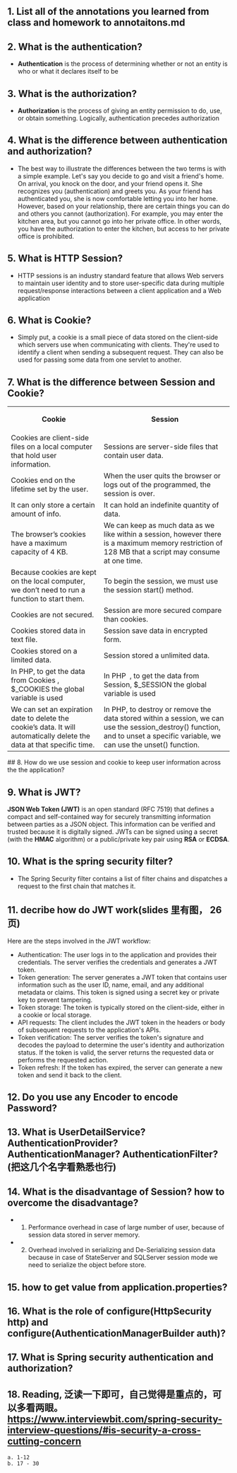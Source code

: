 ## 1.  List all of the annotations you learned from class and homework to annotaitons.md
## 2.  What is the authentication?
-  **Authentication** is the process of determining whether or not an entity is who or what it declares itself to be

## 3.  What is the authorization?
- **Authorization** is the process of giving an entity permission to do, use, or obtain something. Logically, authentication precedes authorization


## 4.  What is the difference between authentication and authorization?
- The best way to illustrate the differences between the two terms is with a simple example. Let's say you decide to go and visit a friend's home. On arrival, you knock on the door, and your friend opens it. She recognizes you (authentication) and greets you. As your friend has authenticated you, she is now comfortable letting you into her home. However, based on your relationship, there are certain things you can do and others you cannot (authorization). For example, you may enter the kitchen area, but you cannot go into her private office. In other words, you have the authorization to enter the kitchen, but access to her private office is prohibited.


## 5.  What is HTTP Session?
- HTTP sessions is an industry standard feature that allows Web servers to maintain user identity and to store user-specific data during multiple request/response interactions between a client application and a Web application

## 6.  What is Cookie? 
- Simply put, a cookie is a small piece of data stored on the client-side which servers use when communicating with clients. They're used to identify a client when sending a subsequent request. They can also be used for passing some data from one servlet to another.

## 7. What is the difference between Session and Cookie?

<table><tbody><tr><td><p 
style="text-align:center"><strong>Cookie</strong></p></td><td><p style="text-align:center"><strong>Session</strong></p></td></tr><tr><td>Cookies are client-side files on a local computer that hold user information.</td><td>Sessions are server-side files that contain user data.</td></tr><tr><td>Cookies end on the lifetime set by the user.</td><td>When the user quits the browser or logs out of the programmed, the session is over.</td></tr><tr><td>It can only store a certain amount of info.</td><td>It can hold an indefinite quantity of data.</td></tr><tr><td>The browser’s cookies have a maximum capacity of 4 KB.</td><td>We can keep as much data as we like within a session, however there is a maximum memory restriction of 128 MB that a script may consume at one time.</td></tr><tr><td>Because cookies are kept on the local computer, we don’t need to run a function to start them.</td><td>To begin the session, we must use the session start() method.</td></tr><tr><td>Cookies are not secured.</td><td>Session are more secured compare than cookies.</td></tr><tr><td>Cookies stored data in text file.</td><td>Session save data in encrypted form.</td></tr><tr><td>Cookies stored on a limited data.</td><td>Session stored a unlimited data.</td></tr><tr><td>In PHP, to get the data from Cookies , $_COOKIES the global variable is used</td><td>In PHP &nbsp;, to get the data from Session, $_SESSION the global variable is used</td></tr><tr><td>We can set an expiration date to delete the cookie’s data. It will automatically delete the data at that specific time.&nbsp;</td><td>In PHP, to destroy or remove the data stored within a session, we can use the session_destroy() function, and to unset a specific variable, we can use the unset() function.</td></tr></tbody></table>
## 8.  How do we use session and cookie to keep user information across the the application? 

## 9.  What is JWT?
**JSON Web Token (JWT)** is an open standard (RFC 7519) that defines a compact and self-contained way for securely transmitting information between parties as a JSON object. This information can be verified and trusted because it is digitally signed. JWTs can be signed using a secret (with the **HMAC** algorithm) or a public/private key pair using **RSA** or **ECDSA**.

## 10. What is the spring security filter?
- The Spring Security filter contains a list of filter chains and dispatches a request to the first chain that matches it.


## 11. decribe how do JWT work(slides 里有图， 26页)
Here are the steps involved in the JWT workflow:

- Authentication: The user logs in to the application and provides their credentials. The server verifies the credentials and generates a JWT token.
- Token generation: The server generates a JWT token that contains user information such as the user ID, name, email, and any additional metadata or claims. This token is signed using a secret key or private key to prevent tampering.
- Token storage: The token is typically stored on the client-side, either in a cookie or local storage.
- API requests: The client includes the JWT token in the headers or body of subsequent requests to the application's APIs.
- Token verification: The server verifies the token's signature and decodes the payload to determine the user's identity and authorization status. If the token is valid, the server returns the requested data or performs the requested action.
- Token refresh: If the token has expired, the server can generate a new token and send it back to the client.

## 12. Do you use any Encoder to encode Password?

## 13. What is UserDetailService? AuthenticationProvider?AuthenticationManager? AuthenticationFilter?(把这几个名字看熟悉也行)
## 14. What is the disadvantage of Session? how to overcome the disadvantage?
- 1.  Performance overhead in case of large number of user, because of session data stored in server memory. 
- 2.  Overhead involved in serializing and De-Serializing session data because in case of StateServer and SQLServer session mode we need to serialize the object before store.





## 15. how to get value from application.properties?
## 16. What is the role of configure(HttpSecurity http) and configure(AuthenticationManagerBuilder auth)?
## 17.  What is Spring security authentication and authorization?
## 18. Reading, 泛读一下即可，自己觉得是重点的，可以多看两眼。https://www.interviewbit.com/spring-security-interview-questions/#is-security-a-cross-cutting-concern
    a. 1-12
    b. 17 - 30
 